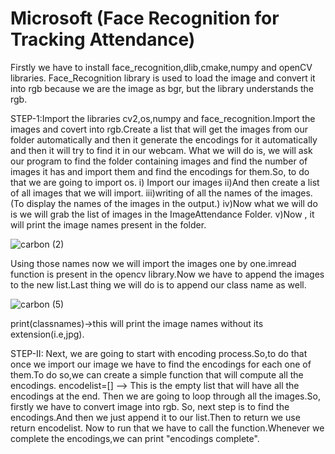 # Microsoft (Face Recognition for Tracking Attendance)
Firstly we have to install face_recognition,dlib,cmake,numpy and openCV libraries.
Face_Recognition library is used to load the image and convert it into rgb because we are the image as bgr, but the library understands the rgb.

STEP-1:Import the libraries cv2,os,numpy and face_recognition.Import the images and covert into rgb.Create a list that will get the images from our folder automatically and then it generate the encodings for it automatically and then it will try to find it in our webcam.
What we will do is, we will ask our program to find the folder containing images and find the number of images it has and import them and find the encodings for them.So, to do that we are going to import os.
i) Import our images
ii)And then create a list of all images that we will import.
iii)writing of all the names of the images.(To display the names of the images in the output.)
iv)Now what we will do is we will grab the list of images in the ImageAttendance Folder.
v)Now , it will print the image names present in the folder.

















![carbon (2)](https://user-images.githubusercontent.com/94541869/170849659-64bdbeec-668c-481b-9000-b8bfb2876c92.png)

Using those names now we will import the images one by one.imread function is present in the opencv library.Now we have to append the images to the new list.Last thing we will do is to append our class name as well.













![carbon (5)](https://user-images.githubusercontent.com/94541869/170849647-1c5f5bd1-d7e0-4337-b974-26e34d3b2045.png)

print(classnames)->this will print the image names without its extension(i.e,jpg).


STEP-II: Next, we are going to start with encoding process.So,to do that once we import our image we have to find the encodings for each one of them.To do so,we can create a simple function that will compute all the encodings.
encodelist=[] --> This is the empty list that will have all the encodings at the end.
Then we are going to loop through all the images.So, firstly we have to convert image into rgb. So, next step is to find the encodings.And then we just append it to our list.Then to return we use return encodelist. Now to run that we have to call the function.Whenever we complete the encodings,we can print "encodings complete".

